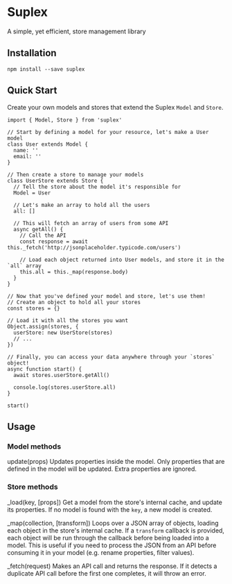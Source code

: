 # Suplex
A simple, yet efficient, store management library

## Installation

```
npm install --save suplex
```

## Quick Start
Create your own models and stores that extend the Suplex `Model` and `Store`.

```
import { Model, Store } from 'suplex'

// Start by defining a model for your resource, let's make a User model
class User extends Model {
  name: ''
  email: ''
}

// Then create a store to manage your models
class UserStore extends Store {
  // Tell the store about the model it's responsible for
  Model = User

  // Let's make an array to hold all the users
  all: []

  // This will fetch an array of users from some API
  async getAll() {
    // Call the API
    const response = await this._fetch('http://jsonplaceholder.typicode.com/users')

    // Load each object returned into User models, and store it in the `all` array
    this.all = this._map(response.body)
  }
}

// Now that you've defined your model and store, let's use them!
// Create an object to hold all your stores
const stores = {}

// Load it with all the stores you want
Object.assign(stores, {
  userStore: new UserStore(stores)
  // ...
})

// Finally, you can access your data anywhere through your `stores` object!
async function start() {
  await stores.userStore.getAll()

  console.log(stores.userStore.all)
}

start()
```

## Usage

### Model methods
update(props)
Updates properties inside the model. Only properties that are defined in the model will be updated. Extra properties are ignored.

### Store methods
_load(key, [props])
Get a model from the store's internal cache, and update its properties. If no model is found with the `key`, a new model is created.

_map(collection, [transform])
Loops over a JSON array of objects, loading each object in the store's internal cache. If a `transform` callback is provided, each object will be run through the callback before being loaded into a model. This is useful if you need to process the JSON from an API before consuming it in your model (e.g. rename properties, filter values).

_fetch(request)
Makes an API call and returns the response. If it detects a duplicate API call before the first one completes, it will throw an error.
